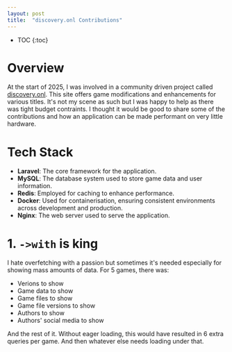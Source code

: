 ```yaml
---
layout: post
title:  "discovery.onl Contributions"
---
```


* TOC
{:toc}

# Overview
At the start of 2025, I was involved in a community driven project called [discovery.onl](https://discovery.onl). This site offers game modifications and enhancements for various titles. It's not my scene as such but I was happy to help as there was tight budget contraints. I thought it would be good to share some of the contributions and how an application can be made performant on very little hardware.

# Tech Stack
- **Laravel**: The core framework for the application.
- **MySQL**: The database system used to store game data and user information.
- **Redis**: Employed for caching to enhance performance.
- **Docker**: Used for containerisation, ensuring consistent environments across development and production.
- **Nginx**: The web server used to serve the application.

# 1. `->with` is king
I hate overfetching with a passion but sometimes it's needed especially for showing mass amounts of data. For 5 games, there was: 

- Verions to show
- Game data to show
- Game files to show
- Game file versions to show
- Authors to show
- Authors' social media to show

And the rest of it. Without eager loading, this would have resulted in 6 extra queries per game. And then whatever else needs loading under that. 
